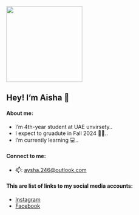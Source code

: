 <img src="https://github.com/user-attachments/assets/0fe8bc90-ab39-4ad0-93ba-5ad07eeca669" width="200" height="200">

##  Hey! I’m Aisha 👋 

#### About me: 
- I’m 4th-year student at UAE unvirsety.. 
- I expect to gruadute in Fall 2024 👩‍🎓..
- I’m currently learning 💻..



#### Connect to me:
- 📫: aysha.246@outlook.com



#### This are list of links to my social media accounts: 
- [Instagram](https://www.instagram.com/)
- [Facebook](https://www.facebook.com/)

<!---
Aisha297/Aisha297 is a ✨ special ✨ repository because its README.md (this file) appears on your GitHub profile.
You can click the Preview link to take a look at your changes.
--->
